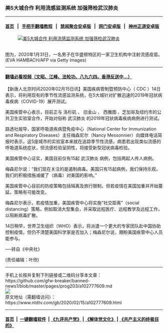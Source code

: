 ### 美5大城合作 利用流感监测系统 加强筛检武汉肺炎
------------------------

#### [首页](https://github.com/gfw-breaker/banned-news1/blob/master/README.md) &nbsp;&nbsp;|&nbsp;&nbsp; [手把手翻墙教程](https://github.com/gfw-breaker/guides/wiki) &nbsp;&nbsp;|&nbsp;&nbsp; [禁闻聚合安卓版](https://github.com/gfw-breaker/bn-android) &nbsp;&nbsp;|&nbsp;&nbsp; [网门安卓版](https://github.com/oGate2/oGate) &nbsp;&nbsp;|&nbsp;&nbsp; [神州正道安卓版](https://github.com/SzzdOgate/update) 



<div><div class="featured_image">
 <a href="https://i.ntdtv.com/assets/uploads/2020/02/GettyImages-1197849127.jpg" target="_blank">
  <figure>
   <img alt="美5大城合作 利用流感监测系统 加强筛检武汉肺炎" src="https://i.ntdtv.com/assets/uploads/2020/02/GettyImages-1197849127-800x450.jpg"/>
  </figure><br/>
 </a>
 <span class="caption">
  图为，2020年1月31日，一名男子在华盛顿特区的一家卫生机构中注射流感疫苗。(EVA HAMBACH/AFP via Getty Images)
 </span>
</div>
</div><hr/>

#### [翻墙必看视频（文昭、江峰、法轮功、八九六四、香港反送中...）](https://github.com/gfw-breaker/banned-news1/blob/master/pages/link3.md)

<div><div class="post_content" itemprop="articleBody">
 <p>
  【新唐人北京时间2020年02月15日讯】美国疾病管制暨预防中心（
  <ok href="https://www.ntdtv.com/gb/cdc.htm">
   CDC
  </ok>
  ）14日表示，将利用现有的季节性流感监测系统，在5大城针对扩散迅速的2019年冠状病毒疾病（COVID-19）展开测试。
 </p>
 <p>
  美国疾管中心表示，目前正与
  <ok href="https://www.ntdtv.com/gb/洛杉矶.htm">
   洛杉矶
  </ok>
  、
  <ok href="https://www.ntdtv.com/gb/旧金山.htm">
   旧金山
  </ok>
  、
  <ok href="https://www.ntdtv.com/gb/西雅图.htm">
   西雅图
  </ok>
  、芝加哥及纽约市的公共卫生实验室合作，开始对俗称
  <ok href="https://www.ntdtv.com/gb/武汉肺炎.htm">
   武汉肺炎
  </ok>
  的2019年冠状病毒疾病病例进行测试。
 </p>
 <p>
  路透社报导，国家呼吸道疾病暨免疫中心（National Center for Immunization and Respiratory Diseases）主任梅森尼尔（Nancy Messonnier）向媒体电话简报时表示，这5座城市的实验室本来就在追踪季节性流感，病患若出现类似流感的呼吸道系统症状，但流感检验呈阴性，将接受新型冠状病毒检验。
 </p>
 <p>
  美国疾管中心证实，美国目前仅有15起
  <ok href="https://www.ntdtv.com/gb/武汉肺炎.htm">
   武汉肺炎
  </ok>
  病例，包括两起人传人病例。
 </p>
 <p>
  梅森尼尔说：“我们现在关注的是遏制病毒。美国只有15起病例，我们保持乐观，我们的积极措施减缓了（病毒）对美国的影响。”
 </p>
 <p>
  美国疾管中心目前的防疫策略包括隔离及旅行限制，但若疫情在美国加重并开始蔓延，策略有可能改变。
 </p>
 <p>
  梅森尼尔表示，若疫情加重，美国疾管中心将实施“社交距离”（social distancing）策略，例如取消大型集会，并采取远程医疗、远程教学及远程工作，以阻断病毒扩散。
 </p>
 <p>
  14日稍早，世界卫生组织（WHO）表示，将派遣一个更大的专家团队赴中国协助控制疫情，但仍不清楚美国科学家是否加入；梅森尼尔说，期盼美国疾管中心人员能参与。
 </p>
 <p>
  ──转自《中央社》
 </p>
 <p>
  (责任编辑：叶欣)
 </p>
 <div class="single_ad">
 </div>
</div>
</div>
<hr/>
手机上长按并复制下列链接或二维码分享本文章：<br/>
https://github.com/gfw-breaker/banned-news1/blob/master/pages/prog203/a102777609.md <br/>
<a href='https://github.com/gfw-breaker/banned-news1/blob/master/pages/prog203/a102777609.md'><img src='https://github.com/gfw-breaker/banned-news1/blob/master/pages/prog203/a102777609.md.png'/></a> <br/>
原文地址（需翻墙访问）：https://www.ntdtv.com/gb/2020/02/15/a102777609.html


------------------------
#### [首页](https://github.com/gfw-breaker/banned-news1/blob/master/README.md) &nbsp;|&nbsp; [一键翻墙软件](https://github.com/gfw-breaker/nogfw/blob/master/README.md) &nbsp;| [《九评共产党》](https://github.com/gfw-breaker/9ping.md/blob/master/README.md#九评之一评共产党是什么) | [《解体党文化》](https://github.com/gfw-breaker/jtdwh.md/blob/master/README.md) | [《共产主义的终极目的》](https://github.com/gfw-breaker/gczydzjmd.md/blob/master/README.md)


<img src='http://gfw-breaker.win/banned-news/pages/prog203/a102777609.md' width='0px' height='0px'/>